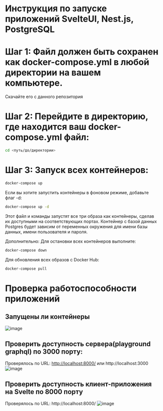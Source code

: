 # Инструкция по запуске приложений SvelteUI, Nest.js, PostgreSQL


# Шаг 1: Файл должен быть сохранен как docker-compose.yml в любой директории на вашем компьютере.
Скачайте его с данного репозитория
# Шаг 2: Перейдите в директорию, где находится ваш docker-compose.yml файл:
```bash
cd <путь/до/директории>
```
# Шаг 3: Запуск всех контейнеров:
```bash
docker-compose up
```
Если вы хотите запустить контейнеры в фоновом режиме, добавьте флаг -d:

```bash
docker-compose up -d
```
Этот файл и команды запустят все три образа как контейнеры, сделав их доступными на соответствующих портах. Контейнер с базой данных Postgres будет зависим от переменных окружения для имени базы данных, имени пользователя и пароля.

Дополнительно:
Для остановки всех контейнеров выполните:

```bash
docker-compose down
```
Для обновления всех образов с Docker Hub:

```bash
docker-compose pull
```

# Проверка работоспособности приложений
## Запущены ли контейнеры
![image](https://github.com/Postman33/instruction-docker-app/assets/20001037/2dc567e9-1eee-422c-8816-938a4ea28aae)

## Проверить доступность сервера(playground graphql) по 3000 порту:
Проверялось по URL: [http://localhost:8000/](http://localhost:3000/graphql) или http://localhost:3000
![image](https://github.com/Postman33/instruction-docker-app/assets/20001037/13a16243-13ed-4306-b3bf-c7f88c492c3e)

## Проверить доступность клиент-приложения на Svelte по 8000 порту
Проверялось по URL: http://localhost:8000/
![image](https://github.com/Postman33/instruction-docker-app/assets/20001037/773a05ef-3d7e-4c55-99c2-a487f6a32347)



